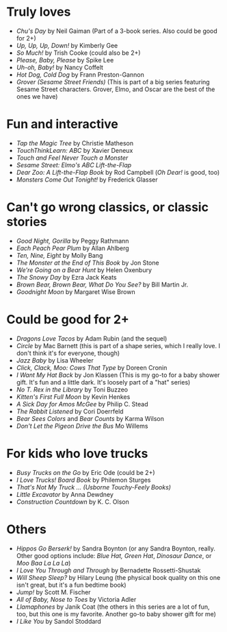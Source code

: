 # Truly loves
* _Chu's Day_ by Neil Gaiman (Part of a 3-book series. Also could be good for 2+)
* _Up, Up, Up, Down!_ by Kimberly Gee
* _So Much!_ by Trish Cooke (could also be 2+)
* _Please, Baby, Please_ by Spike Lee
* _Uh-oh, Baby!_ by Nancy Coffelt
* _Hot Dog, Cold Dog_ by Frann Preston-Gannon
* _Grover (Sesame Street Friends)_ (This is part of a big series featuring Sesame Street characters. Grover, Elmo, and Oscar are the best of the ones we have)
 
# Fun and interactive
* _Tap the Magic Tree_ by Christie Matheson
* _TouchThinkLearn: ABC_ by Xavier Deneux
* _Touch and Feel Never Touch a Monster_
* _Sesame Street: Elmo's ABC Lift-the-Flap_
* _Dear Zoo: A Lift-the-Flap Book_ by Rod Campbell (_Oh Dear!_ is good, too)
* _Monsters Come Out Tonight!_ by Frederick Glasser
 
# Can't go wrong classics, or classic stories
* _Good Night, Gorilla_ by Peggy Rathmann
* _Each Peach Pear Plum_ by Allan Ahlberg
* _Ten, Nine, Eight_ by Molly Bang
* _The Monster at the End of This Book_ by Jon Stone
* _We're Going on a Bear Hunt_ by Helen Oxenbury
* _The Snowy Day_ by Ezra Jack Keats
* _Brown Bear, Brown Bear, What Do You See?_ by Bill Martin Jr.
* _Goodnight Moon_ by Margaret Wise Brown
 
# Could be good for 2+
* _Dragons Love Tacos_ by Adam Rubin (and the sequel)
* _Circle_ by Mac Barnett (this is part of a shape series, which I really love. I don't think it's for everyone, though)
* _Jazz Baby_ by Lisa Wheeler
* _Click, Clack, Moo: Cows That Type_ by Doreen Cronin
* _I Want My Hat Back_ by Jon Klassen (This is my go-to for a baby shower gift. It's fun and a little dark. It's loosely part of a "hat" series)
* _No T. Rex in the Library_ by Toni Buzzeo
* _Kitten's First Full Moon_ by Kevin Henkes
* _A Sick Day for Amos McGee_ by Philip C. Stead
* _The Rabbit Listened_ by Cori Doerrfeld
* _Bear Sees Colors_ and _Bear Counts_ by Karma Wilson
* _Don't Let the Pigeon Drive the Bus_ Mo Willems
 
# For kids who love trucks
* _Busy Trucks on the Go_ by Eric Ode (could be 2+)
* _I Love Trucks! Board Book_ by Philemon Sturges
* _That's Not My Truck ... (Usborne Touchy-Feely Books)_
* _Little Excavator_ by Anna Dewdney
* _Construction Countdown_ by K. C. Olson
 
# Others
* _Hippos Go Berserk!_ by Sandra Boynton (or any Sandra Boynton, really. Other good options include: _Blue Hat, Green Hat_, _Dinosaur Dance_, or _Moo Baa La La La_)
* _I Love You Through and Through_ by Bernadette Rossetti-Shustak
* _Will Sheep Sleep?_ by Hilary Leung (the physical book quality on this one isn't great, but it's a fun bedtime book)
* _Jump!_ by Scott M. Fischer
* _All of Baby, Nose to Toes_ by Victoria Adler
* _Llamaphones_ by Janik Coat (the others in this series are a lot of fun, too, but this one is my favorite. Another go-to baby shower gift for me)
* _I Like You_ by Sandol Stoddard
